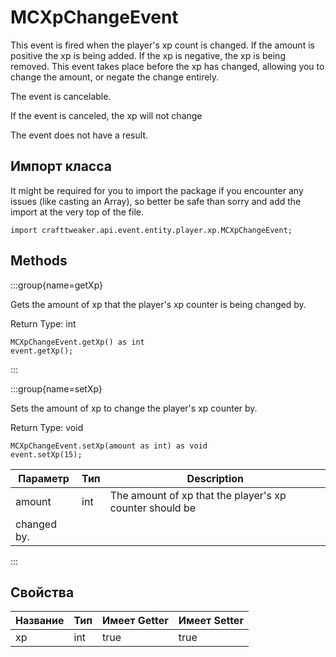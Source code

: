 # MCXpChangeEvent

This event is fired when the player's xp count is changed. If the amount is positive the xp is being added. If the xp is negative, the xp is being removed. This event takes place before the xp has changed, allowing you to change the amount, or negate the change entirely.

The event is cancelable.

If the event is canceled, the xp will not change

The event does not have a result.



## Импорт класса

It might be required for you to import the package if you encounter any issues (like casting an Array), so better be safe than sorry and add the import at the very top of the file.
```zenscript
import crafttweaker.api.event.entity.player.xp.MCXpChangeEvent;
```


## Methods

:::group{name=getXp}

Gets the amount of xp that the player's xp counter is being changed by.

Return Type: int

```zenscript
MCXpChangeEvent.getXp() as int
event.getXp();
```

:::

:::group{name=setXp}

Sets the amount of xp to change the player's xp counter by.

Return Type: void

```zenscript
MCXpChangeEvent.setXp(amount as int) as void
event.setXp(15);
```

| Параметр | Тип | Description                                             |
| -------- | --- | ------------------------------------------------------- |
| amount   | int | The amount of xp that the player's xp counter should be |
 changed by. |


:::


## Свойства

| Название | Тип | Имеет Getter | Имеет Setter |
| -------- | --- | ------------ | ------------ |
| xp       | int | true         | true         |

